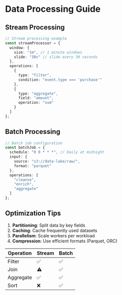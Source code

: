 # Data Processing Guide

## Stream Processing
```typescript
// Stream processing example
const streamProcessor = {
  window: {
    size: "1m", // 1 minute windows
    slide: "30s" // slide every 30 seconds
  },
  operations: [
    {
      type: "filter",
      condition: "event.type === 'purchase'"
    },
    {
      type: "aggregate",
      field: "amount",
      operation: "sum"
    }
  ]
};
```

## Batch Processing
```typescript
// Batch job configuration
const batchJob = {
  schedule: "0 0 * * *", // Daily at midnight
  input: {
    source: "s3://data-lake/raw/",
    format: "parquet"
  },
  operations: [
    "cleanse",
    "enrich",
    "aggregate"
  ]
};
```

## Optimization Tips
1. **Partitioning**: Split data by key fields
2. **Caching**: Cache frequently used datasets
3. **Parallelism**: Scale workers per workload
4. **Compression**: Use efficient formats (Parquet, ORC)

| Operation | Stream | Batch |
|-----------|--------|-------|
| Filter    | ✅     | ✅    |
| Join      | ⚠️     | ✅    |
| Aggregate | ✅     | ✅    |
| Sort      | ❌     | ✅    |